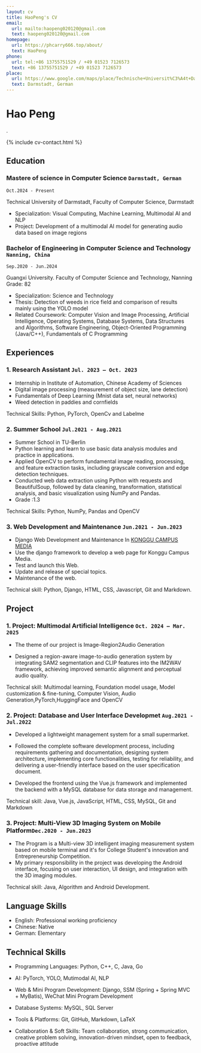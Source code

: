 ```yaml
---
layout: cv
title: HaoPeng's CV
email:
  url: mailto:haopeng020120@gmail.com
  text: haopeng020120@gmail.com
homepage:
  url: https://phcarry666.top/about/
  text: HaoPeng
phone: 
  url: tel:+86 13755751529 / +49 01523 7126573
  text: +86 13755751529 / +49 01523 7126573
place:
  url: https://www.google.com/maps/place/Technische+Universit%C3%A4t+Darmstadt/@49.8761906,8.653331,17z/data=!4m10!1m2!2m1!1sTechnische+Universit%C3%A4t+Darmstadt!3m6!1s0x47bd7066cfce2d0f:0x182bdbcff1a231f0!8m2!3d49.8775113!4d8.6554484!15sCiFUZWNobmlzY2hlIFVuaXZlcnNpdMOkdCBEYXJtc3RhZHSSAQp1bml2ZXJzaXR54AEA!16s%2Fg%2F11flvwt8sc?entry=ttu&g_ep=EgoyMDI0MTAxNi4wIKXMDSoASAFQAw%3D%3D
  text: Darmstadt, German
---
```


# Hao Peng
.

<!--
include contact information from the front matter
Supported arguments:
    - homepage: url, text
        - phone
        - email
            -->

{% include cv-contact.html %}

## Education

### **Mastere of science in Computer Science  `Darmstadt, German`**

```
Oct.2024 - Present
```

Technical University of Darmstadt, Faculty of Computer Science, Darmstadt
- Specialization: Visual Computing, Machine Learning, Multimodal AI and NLP
-  Project: Development of a multimodal AI model for generating audio data based on image regions





### **Bachelor of Engineering in Computer Science and Technology  `Nanning, China`**

```
Sep.2020 - Jun.2024
```
Guangxi University. Faculty of Computer Science and Technology, Nanning
Grade: 82

- Specialization:  Science and Technology 
- Thesis:  Detection of weeds in rice field and comparison of results mainly using the YOLO model
- Related Coursework:  Computer Vision and Image Processing, Artificial Intelligence, Operating Systems, Database Systems, Data Structures and Algorithms, Software Engineering, Object-Oriented Programming (Java/C++), Fundamentals of C Programming


## Experiences

### **1. Research Assistant  `Jul. 2023 – Oct. 2023`**
* Internship in Institute of Automation, Chinese Academy of Sciences
* Digital image processing (measurement of object size, lane detection)
* Fundamentals of Deep Learning (Mnist data set, neural networks)
* Weed detection in paddies and cornfields

Technical Skills: Python, PyTorch,  OpenCv and Labelme

### **2. Summer School `Jul.2021 - Aug.2021 `**


- Summer School in TU-Berlin
- Python learning and learn to use basic data analysis modules and practice in applications.
- Applied OpenCV to perform fundamental image reading, processing, and feature extraction tasks, including grayscale conversion and edge detection techniques.
- Conducted web data extraction using Python with requests and BeautifulSoup, followed by data cleaning, transformation, statistical analysis, and basic visualization using NumPy and Pandas.
- Grade :1.3

Technical Skills: Python, NumPy, Pandas and OpenCV

### **3. Web Development and Maintenance `Jun.2021 - Jun.2023 `**

-  Django Web Development and Maintenance In [KONGGU CAMPUS MEDIA](https://konggu.gxu.edu.cn/)
- Use the django framework to develop a web page for Konggu Campus Media.
- Test and launch this Web.
- Update and release of special topics.
- Maintenance of the web.

Technical skill: Python, Django, HTML, CSS, Javascript, Git and Markdown.

##  Project

### **1. Project: Multimodal Artificial Intelligence  `Oct. 2024 – Mar. 2025`**
* The theme of our project is Image-Region2Audio Generation

* Designed a region-aware image-to-audio generation system by integrating SAM2 segmentation and CLIP features into the IM2WAV framework, achieving improved semantic alignment and perceptual audio quality.

Technical skill: Multimodal learning, Foundation model usage, Model customization & fine-tuning, Computer Vision, Audio Generation,PyTorch,HuggingFace and OpenCV


### **2. Project: Database and User Interface Developmet   `Aug.2021 - Jul.2022`**

- Developed a lightweight management system for a small supermarket.
- Followed the complete software development process, including requirements gathering and documentation, designing system architecture, implementing core functionalities, testing for reliability, and delivering a user-friendly interface based on the user specification document.

- Developed the frontend using the Vue.js framework and implemented the backend with a MySQL database for data storage and management.

Technical skill: Java, Vue.js, JavaScript, HTML, CSS, MySQL, Git and Markdown

### **3. Project: Multi-View 3D Imaging System on Mobile Platform`Dec.2020 - Jun.2023 `**

- The Program is a Multi-view 3D intelligent imaging measurement system based on mobile terminal and it's for College Student's innovation and Entrepreneurship Competition. 
- My primary responsibility in the project was developing the Android interface, focusing on user interaction, UI design, and integration with the 3D imaging modules.

Technical skill: Java, Algorithm  and Android Development.

## Language Skills

- English: Professional working proficiency
- Chinese: Native
- German: Elementary

## Technical Skills

- Programming Languages: Python, C++, C, Java, Go

- AI: PyTorch, YOLO, Mutimodal AI, NLP

- Web & Mini Program Development: Django, SSM (Spring + Spring MVC + MyBatis), WeChat Mini Program Development

- Database Systems: MySQL, SQL Server

- Tools & Platforms: Git, GitHub, Markdown, LaTeX

- Collaboration & Soft Skills: Team collaboration, strong communication, creative problem solving, innovation-driven mindset, open to feedback, proactive attitude

<!-- ### Footer

Last updated: 2024.10.10 -->